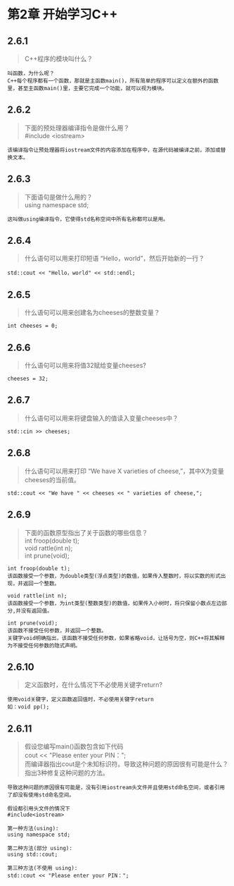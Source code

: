 # 第2章 开始学习C++

## 2.6.1
> C++程序的模块叫什么？
```
叫函数，为什么呢？
C++每个程序都有一个函数，那就是主函数main()，所有简单的程序可以定义在额外的函数里，甚至主函数main()里，主要它完成一个功能，就可以视为模块。
```

## 2.6.2
> 下面的预处理器编译指令是做什么用？ </br> #include \<iostream>
```
该编译指令让预处理器将iostream文件的内容添加在程序中，在源代码被编译之前，添加或替换文本。
```

## 2.6.3
> 下面语句是做什么用的？ </br> using namespace std;
```
这叫做using编译指令，它使得std名称空间中所有名称都可以是用。
```

## 2.6.4
> 什么语句可以用来打印短语 “Hello，world”，然后开始新的一行？
```
std::cout << "Hello，world" << std::endl;
```

## 2.6.5
> 什么语句可以用来创建名为cheeses的整数变量？
```
int cheeses = 0;
```

## 2.6.6
> 什么语句可以用来将值32赋给变量cheeses?
```
cheeses = 32;
```

## 2.6.7
> 什么语句可以用来将键盘输入的值读入变量cheeses中？
```
std::cin >> cheeses;
```

## 2.6.8
> 什么语句可以用来打印 “We have X varieties of cheese,”，其中X为变量cheeses的当前值。
```
std::cout << "We have " << cheeses << " varieties of cheese,";
```

## 2.6.9
> 下面的函数原型指出了关于函数的哪些信息？ 
> <br /> int froop(double t);
> <br /> void rattle(int n);
> <br /> int prune(void);
```
int froop(double t);
该函数接受一个参数，为double类型(浮点类型)的数值，如果传入整数时，将以实数的形式出现，并返回一个整数。
```
```
void rattle(int n);
该函数接受一个参数，为int类型(整数类型)的数值，如果传入小树时，将只保留小数点左边部分,并没有返回值。
```
```
int prune(void);
该函数不接受任何参数，并返回一个整数。
关键字void明确指出，该函数不接受任何参数，如果省略void，让括号为空，则C++将其解释为不接受任何参数的隐式声明。
```

## 2.6.10
> 定义函数时，在什么情况下不必使用关键字return?
```
使用void关键字，定义函数返回值时，不必使用关键字return
如：void pp();
```

## 2.6.11
> 假设您编写main()函数包含如下代码
> <br /> cout << "Please enter your PIN：";
> <br />而编译器指出cout是个未知标识符。导致这种问题的原因很有可能是什么？指出3种修复这种问题的方法。
```
导致这种问题的原因很有可能是，没有引用iostream头文件并且使用std命名空间，或者引用了却没有使用std命名空间。

假设都引用头文件的情况下
#include<iostream>

第一种方法(using):
using namespace std;

第二种方法(部分 using):
using std::cout;

第三种方法(不使用 using):
std::cout << "Please enter your PIN：";
```